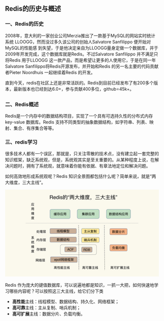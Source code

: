 ## Redis的历史与概述

### 一、Redis的历史

2008年，意大利的一家创业公司Merzia推出了一款基于MySQL的网站实时统计系统 LLOOGG，然而没过多久该公司的创始人Salvatore Sanfilippo 便开始对MySQL的性能感 到失望，于是他决定亲自为LLOOGG量身定做一个数据库，并于2009年开发完成，这个数据库就是Redis。不过Salvatore Sanfilippo 并不满足只将Redis 用于LLOOGG 这一款产品，而是希望让更多的人使用它，于是在同一年Salvatore Sanfilippo将Redis开源发布，并开始和Redis 的另一名主要的代码贡献者Pieter Noordhuis 一起继续着Redis 的开发。

直到今天，redis在社区上还是非常活跃的。Redis到目前已经发布了有200多个版本，最新版本也已经到达6.0+，参与贡献400多位，github⭐45k+。



### 二、Redis概述

Redis是一个内存中的数据结构项目，实现了一个具有可选持久性的分布式内存 key-value 数据库。Redis 支持不同类型的抽象数据结构，如字符串、列表、映射、集合、有序集合等等。



### 三、redis学习

很多技术人都有一个误区，那就是，只关注零散的技术点，没有建立起一套完整的知识框架，缺乏系统观，但是，系统观其实是至关重要的。从某种程度上说，在解决问题时，拥有了系统观，就意味着你能有依据、有章法地定位和解决问题。

如何高效地形成系统观呢？Redis 知识全景图都包括什么呢？简单来说，就是“两大维度，三大主线”。

![Redis全景图](../../Picture/Redis/Redis全景图.jpg)

Redis 作为庞大的键值数据库，可以说遍地都是知识，一抓一大把，如何快速地学习哪些内容呢？可以按照这三大主线，给它们分下类

- **高性能**主线：线程模型、数据结构、持久化、网络框架；
- **高可靠**主线：主从复制、哨兵机制；
- **高可扩展**主线：数据分片、负载均衡。

